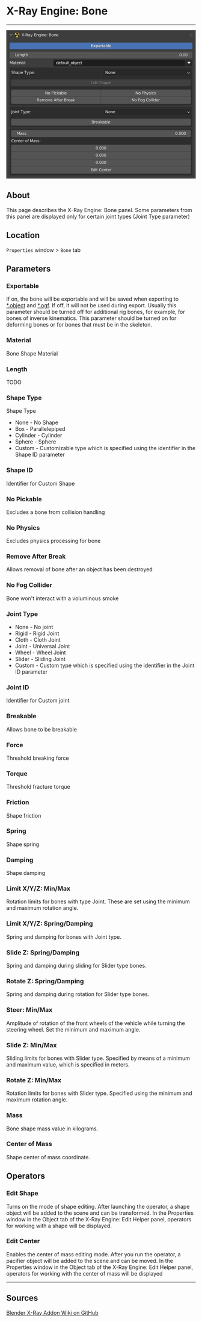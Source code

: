 # X-Ray Engine: Bone

___

![alt text](assets/images/panel-bone.png)

## About

This page describes the X-Ray Engine: Bone panel. Some parameters from this panel are displayed only for certain joint types (Joint Type parameter)

## Location

`Properties` window > `Bone` tab

## Parameters

### Exportable

If on, the bone will be exportable and will be saved when exporting to [*.object](../../../references/file-formats/models/object.md) and [*.ogf](../../../references/file-formats/models/ogf.md). If off, it will not be used during export. Usually this parameter should be turned off for additional rig bones, for example, for bones of inverse kinematics. This parameter should be turned on for deforming bones or for bones that must be in the skeleton.

### Material

Bone Shape Material

### Length

TODO

### Shape Type

Shape Type

- None - No Shape
- Box - Parallelepiped
- Cylinder - Cylinder
- Sphere - Sphere
- Custom - Customizable type which is specified using the identifier in the Shape ID parameter

### Shape ID

Identifier for Custom Shape

### No Pickable

Excludes a bone from collision handling

### No Physics

Excludes physics processing for bone

### Remove After Break

Allows removal of bone after an object has been destroyed

### No Fog Collider

Bone won't interact with a voluminous smoke

### Joint Type

- None - No joint
- Rigid - Rigid Joint
- Cloth - Cloth Joint
- Joint - Universal Joint
- Wheel - Wheel Joint
- Slider - Sliding Joint
- Custom - Custom type which is specified using the identifier in the Joint ID parameter

### Joint ID

Identifier for Custom joint

### Breakable

Allows bone to be breakable

### Force

Threshold breaking force

### Torque

Threshold fracture torque

### Friction

Shape friction

### Spring

Shape spring

### Damping

Shape damping

### Limit X/Y/Z: Min/Max

Rotation limits for bones with type Joint. These are set using the minimum and maximum rotation angle.

### Limit X/Y/Z: Spring/Damping

Spring and damping for bones with Joint type.

### Slide Z: Spring/Damping

Spring and damping during sliding for Slider type bones.

### Rotate Z: Spring/Damping

Spring and damping during rotation for Slider type bones.

### Steer: Min/Max

Amplitude of rotation of the front wheels of the vehicle while turning the steering wheel. Set the minimum and maximum angle.

### Slide Z: Min/Max

Sliding limits for bones with Slider type. Specified by means of a minimum and maximum value, which is specified in meters.

### Rotate Z: Min/Max

Rotation limits for bones with Slider type. Specified using the minimum and maximum rotation angle.

### Mass

Bone shape mass value in kilograms.

### Center of Mass

Shape center of mass coordinate.

## Operators

### Edit Shape

Turns on the mode of shape editing. After launching the operator, a shape object will be added to the scene and can be transformed. In the Properties window in the Object tab of the X-Ray Engine: Edit Helper panel, operators for working with a shape will be displayed.

### Edit Center

Enables the center of mass editing mode. After you run the operator, a pacifier object will be added to the scene and can be moved. In the Properties window in the Object tab of the X-Ray Engine: Edit Helper panel, operators for working with the center of mass will be displayed

___

## Sources

[Blender X-Ray Addon Wiki on GitHub](https://github.com/PavelBlend/blender-xray/wiki/Panel-XRay-Engine-Bone)

